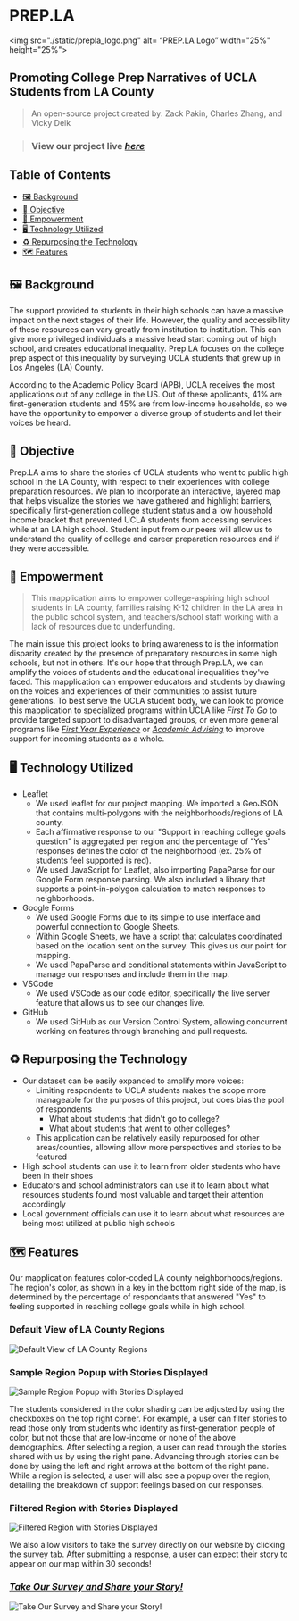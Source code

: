 # PREP.LA
<img src="./static/prepla_logo.png" alt= “PREP.LA Logo” width="25%" height="25%"> <!---This works when rendered on GitHub, but not VSCode by default-->
## Promoting College Prep Narratives of UCLA Students from LA County

> An open-source project created by: Zack Pakin, Charles Zhang, and Vicky Delk

> ### **View our project live [_here_](https://czhangy.github.io/aa191a-inequality/index.html)**

## Table of Contents
* [🖼️ Background](#🖼️-background)
* [🎯 Objective](#🎯-objective)
* [💪 Empowerment](#💪-empowerment)
* [🖥️ Technology Utilized](#🖥️-technology-utilized)
* [♻️ Repurposing the Technology](#♻️-repurposing-the-technology)
* [🗺️ Features](#🗺️-features)


## 🖼️ Background

The support provided to students in their high schools can have a massive impact on the next stages of their life. However, the quality and accessibility of these resources can vary greatly from institution to institution. This can give more privileged individuals a massive head start coming out of high school, and creates educational inequality. Prep.LA focuses on the college prep aspect of this inequality by surveying UCLA students that grew up in Los Angeles (LA) County.

According to the Academic Policy Board (APB), UCLA receives the most applications out of any college in the US. Out of these applicants, 41% are first-generation students and 45% are from low-income households, so we have the opportunity to empower a diverse group of students and let their voices be heard.

## 🎯 Objective 

Prep.LA aims to share the stories of UCLA students who went to public high school in the LA County, with respect to their experiences with college preparation resources. We plan to incorporate an interactive, layered map that helps visualize the stories we have gathered and highlight barriers, specifically first-generation college student status and a low household income bracket that prevented UCLA students from accessing services while at an LA high school. Student input from our peers will allow us to understand the quality of college and career preparation resources and if they were accessible.

## 💪 Empowerment 
> This mapplication aims to empower college-aspiring high school students in LA county, families raising K-12 children in the LA area in the public school system, and teachers/school staff working with a lack of resources due to underfunding.

The main issue this project looks to bring awareness to is the information disparity created by the presence of preparatory resources in some high schools, but not in others. It's our hope that through Prep.LA, we can amplify the voices of students and the educational inequalities they've faced. This mapplication can empower educators and students by drawing on the voices and experiences of their communities to assist future generations. To best serve the UCLA student body, we can look to provide this mapplication to specialized programs within UCLA like [_First To Go_](https://firsttogo.ucla.edu/) to provide targeted support to disadvantaged groups, or even more general programs like [_First Year Experience_](https://firstyearexperience.ucla.edu/) or [_Academic Advising_](https://www.uclaextension.edu/student-support/academic-advising) to improve support for incoming students as a whole.

## 🖥️ Technology Utilized 

- Leaflet
  - We used leaflet for our project mapping. We imported a GeoJSON that contains multi-polygons with the neighborhoods/regions of LA county. 
  - Each affirmative response to our "Support in reaching college goals question" is aggregated per region and the percentage of "Yes" responses defines the color of the neighborhood (ex. 25% of students feel supported is red).
  - We used JavaScript for Leaflet, also importing PapaParse for our Google Form response parsing. We also included a library that supports a point-in-polygon calculation to match responses to neighborhoods.
- Google Forms
  - We used Google Forms due to its simple to use interface and powerful connection to Google Sheets.
  - Within Google Sheets, we have a script that calculates coordinated based on the location sent on the survey. This gives us our point for mapping.
  - We used PapaParse and conditional statements within JavaScript to manage our responses and include them in the map.
- VSCode
  - We used VSCode as our code editor, specifically the live server feature that allows us to see our changes live.
 - GitHub
   - We used GitHub as our Version Control System, allowing concurrent working on features through branching and pull requests.

## ♻️ Repurposing the Technology 

- Our dataset can be easily expanded to amplify more voices:
  - Limiting respondents to UCLA students makes the scope more manageable for the purposes of this project, but does bias the pool of respondents
    - What about students that didn't go to college?
    - What about students that went to other colleges?
  - This application can be relatively easily repurposed for other areas/counties, allowing allow more perspectives and stories to be featured
- High school students can use it to learn from older students who have been in their shoes
- Educators and school administrators can use it to learn about what resources students found most valuable and target their attention accordingly
- Local government officials can use it to learn about what resources are being most utilized at public high schools

## 🗺️ Features 
 Our mapplication features color-coded LA county neighborhoods/regions. The region's color, as shown in a key in the bottom right side of the map, is determined by the percentage of respondants that answered "Yes" to feeling supported in reaching college goals while in high school.

### Default View of LA County Regions
 ![Default View of LA County Regions](./static/popup-default.png)

 ### Sample Region Popup with Stories Displayed
 ![Sample Region Popup with Stories Displayed](./static/popup-default.png)


 The students considered in the color shading can be adjusted by using the checkboxes on the top right corner. For example, a user can filter stories to read those only from students who identify as first-generation people of color, but not those that are low-income or none of the above demographics. After selecting a region, a user can read through the stories shared with us by using the right pane. Advancing through stories can be done by using the left and right arrows at the bottom of the right pane. While a region is selected, a user will also see a popup over the region, detailing the breakdown of support feelings based on our responses.

### Filtered Region with Stories Displayed
 ![Filtered Region with Stories Displayed](./static/popup-filtered.png)

 We also allow visitors to take the survey directly on our website by clicking the survey tab. After submitting a response, a user can expect their story to appear on our map within 30 seconds!

### [_Take Our Survey and Share your Story!_](https://czhangy.github.io/aa191a-inequality/survey.html)
![Take Our Survey and Share your Story!](./static/survey-page.png)
